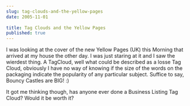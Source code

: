 ```yaml
---
slug: tag-clouds-and-the-yellow-pages
date: 2005-11-01
 
title: Tag Clouds and the Yellow Pages
published: true
---
```

I was looking at the cover of the new Yellow Pages (UK) this Morning that arrived at my house the other day.  I was just staring at it and I saw the wierdest thing.  A TagCloud, well what could be described as a losse Tag Cloud, obviously I have no way of knowing if the size of the words on the packaging indicate the popularity of any particular subject.  Suffice to say, Bouncy Castles are BIG! :)<p />It got me thinking though, has anyone ever done a Business Listing Tag Cloud?  Would it be worth it?<p />

